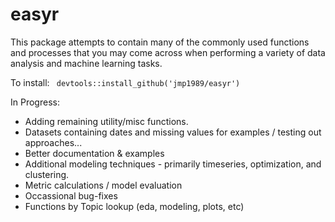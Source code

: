 # easyr

This package attempts to contain many of the commonly used functions and processes that you may come across when performing a variety of data analysis and machine learning tasks.


To install:
` devtools::install_github('jmp1989/easyr')`

In Progress:
- Adding remaining utility/misc functions.
- Datasets containing dates and missing values for examples / testing out approaches...
- Better documentation & examples
- Additional modeling techniques - primarily timeseries, optimization, and clustering.
- Metric calculations / model evaluation
- Occassional bug-fixes
- Functions by Topic lookup (eda, modeling, plots, etc)
